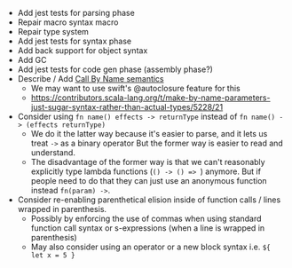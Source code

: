 - Add jest tests for parsing phase
- Repair macro syntax macro
- Repair type system
- Add jest tests for syntax phase
- Add back support for object syntax
- Add GC
- Add jest tests for code gen phase (assembly phase?)
- Describe / Add [Call By Name semantics](https://en.wikipedia.org/wiki/Evaluation_strategy#Call_by_name)
	- We may want to use swift's @autoclosure feature for this
	- https://contributors.scala-lang.org/t/make-by-name-parameters-just-sugar-syntax-rather-than-actual-types/5228/21
- Consider using `fn name() effects -> returnType` instead of `fn name() -> (effects returnType)`
	- We do it the latter way because it's easier to parse, and it lets us treat `->` as a binary operator
	  But the former way is easier to read and understand.
	- The disadvantage of the former way is that we can't reasonably explicitly type lambda functions
	  (`() -> () => `) anymore. But if people need to do that they can just use an anonymous function instead `fn(param) ->`.
- Consider re-enabling parenthetical elision inside of function calls / lines wrapped in parenthesis.
	- Possibly by enforcing the use of commas when using standard function call syntax or s-expressions (when a line is wrapped in parenthesis)
	- May also consider using an operator or a new block syntax i.e. `${ let x = 5 }`
